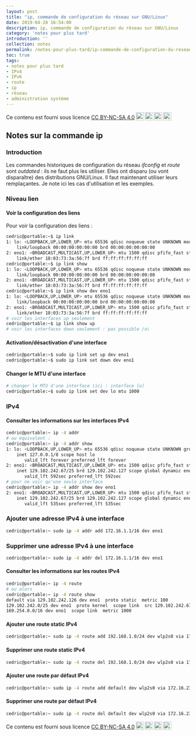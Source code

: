 ```yaml
---
layout: post
title: "ip, commande de configuration du réseau sur GNU/Linux"
date: 2019-04-28 16:54:00
description: ip, commande de configuration du réseau sur GNU/Linux
category: 'notes pour plus tard'
introduction: ''
collection: notes
permalink: /notes-pour-plus-tard/ip-commande-de-configuration-du-reseau-sur-GNULinux/
toc: true
tags:
- notes pour plus tard
- IPv4
- IPv6
- route
- ip
- réseau
- administration système
---
```


Ce contenu est fourni sous licence [CC BY-NC-SA 4.0](https://creativecommons.org/licenses/by-nc-sa/4.0/deed.fr)<img style="height:22px!important;margin-left:3px;vertical-align:text-bottom;" src="https://mirrors.creativecommons.org/presskit/icons/cc.svg?ref=chooser-v1"><img style="height:22px!important;margin-left:3px;vertical-align:text-bottom;" src="https://mirrors.creativecommons.org/presskit/icons/by.svg?ref=chooser-v1"><img style="height:22px!important;margin-left:3px;vertical-align:text-bottom;" src="https://mirrors.creativecommons.org/presskit/icons/nc.svg?ref=chooser-v1"><img style="height:22px!important;margin-left:3px;vertical-align:text-bottom;" src="https://mirrors.creativecommons.org/presskit/icons/sa.svg?ref=chooser-v1">

## Notes sur la commande ip

### Introduction
Les commandes historiques de configuration du réseau _ifconfig_ et _route_ sont _outdated_ : ils ne faut plus les utiliser. Elles ont disparu (ou vont disparaître) des distributions GNU/Linux. Il faut maintenant utiliser leurs remplaçantes. Je note ici les cas d'utilisation et les exemples.

### Niveau lien
#### Voir la configuration des liens
Pour voir la configuration des liens :
``` bash
cedric@portable:~$ ip link
1: lo: <LOOPBACK,UP,LOWER_UP> mtu 65536 qdisc noqueue state UNKNOWN mode DEFAULT group default qlen 1000
    link/loopback 00:00:00:00:00:00 brd 00:00:00:00:00:00
2: eno1: <BROADCAST,MULTICAST,UP,LOWER_UP> mtu 1500 qdisc pfifo_fast state UP mode DEFAULT group default qlen 1000
    link/ether 18:03:73:3a:56:7f brd ff:ff:ff:ff:ff:ff
cedric@portable:~$ ip link show
1: lo: <LOOPBACK,UP,LOWER_UP> mtu 65536 qdisc noqueue state UNKNOWN mode DEFAULT group default qlen 1000
    link/loopback 00:00:00:00:00:00 brd 00:00:00:00:00:00
2: eno1: <BROADCAST,MULTICAST,UP,LOWER_UP> mtu 1500 qdisc pfifo_fast state UP mode DEFAULT group default qlen 1000
    link/ether 18:03:73:3a:56:7f brd ff:ff:ff:ff:ff:ff
cedric@portable:~$ ip link show dev eno1
1: lo: <LOOPBACK,UP,LOWER_UP> mtu 65536 qdisc noqueue state UNKNOWN mode DEFAULT group default qlen 1000
    link/loopback 00:00:00:00:00:00 brd 00:00:00:00:00:00
2: eno1: <BROADCAST,MULTICAST,UP,LOWER_UP> mtu 1500 qdisc pfifo_fast state UP mode DEFAULT group default qlen 1000
    link/ether 18:03:73:3a:56:7f brd ff:ff:ff:ff:ff:ff
# voir les interfaces up seulement
cedric@portable:~$ ip link show up
# voir les interfaces down seulement : pas possible /o\
```
#### Activation/désactivation d'une interface
``` bash
cedric@portable:~$ sudo ip link set up dev eno1
cedric@portable:~$ sudo ip link set down dev eno1
```
#### Changer le MTU d'une interface
``` bash
# changer le MTU d'une interface (ici : interface lo)
cedric@portable:~$ sudo ip link set dev lo mtu 1000
```


### IPv4
#### Consulter les informations sur les interfaces IPv4
``` bash
cedric@portable:~ ip -4 addr
# ou équivalent :
cedric@portable:~ ip -4 addr show
1: lo: <LOOPBACK,UP,LOWER_UP> mtu 65536 qdisc noqueue state UNKNOWN group default qlen 1000
    inet 127.0.0.1/8 scope host lo
       valid_lft forever preferred_lft forever
2: eno1: <BROADCAST,MULTICAST,UP,LOWER_UP> mtu 1500 qdisc pfifo_fast state UP group default qlen 1000
    inet 129.102.242.67/25 brd 129.102.242.127 scope global dynamic eno1
       valid_lft 592sec preferred_lft 592sec
# pour ne voir qu'une seule interface
cedric@portable:~ ip -4 addr show dev eno1
2: eno1: <BROADCAST,MULTICAST,UP,LOWER_UP> mtu 1500 qdisc pfifo_fast state UP group default qlen 1000
    inet 129.102.242.67/25 brd 129.102.242.127 scope global dynamic eno1
       valid_lft 535sec preferred_lft 535sec
```
### Ajouter une adresse IPv4 à une interface
``` bash
cedric@portable:~ sudo ip -4 addr add 172.16.1.1/16 dev eno1
```
### Supprimer une adresse IPv4 à une interface
``` bash
cedric@portable:~ sudo ip -4 addr del 172.16.1.1/16 dev eno1
```
#### Consulter les informations sur les routes IPv4
``` bash
cedric@portable:~ ip -4 route
# ou alors
cedric@portable:~ ip -4 route show
default via 129.102.242.126 dev eno1  proto static  metric 100 
129.102.242.0/25 dev eno1  proto kernel  scope link  src 129.102.242.67  metric 100 
169.254.0.0/16 dev eno1  scope link  metric 1000
```
#### Ajouter une route static IPv4
``` bash
cedric@portable:~ sudo ip -4 route add 192.168.1.0/24 dev wlp2s0 via 172.16.23.254
```
#### Supprimer une route static IPv4
``` bash
cedric@portable:~ sudo ip -4 route del 192.168.1.0/24 dev wlp2s0 via 172.16.23.254
```
#### Ajouter une route par défaut IPv4
``` bash
cedric@portable:~ sudo ip -4 route add default dev wlp2s0 via 172.16.23.254
```
#### Supprimer une route par défaut IPv4
``` bash
cedric@portable:~ sudo ip -4 route del default dev wlp2s0 via 172.16.23.254
```

Ce contenu est fourni sous licence [CC BY-NC-SA 4.0](https://creativecommons.org/licenses/by-nc-sa/4.0/deed.fr)<img style="height:22px!important;margin-left:3px;vertical-align:text-bottom;" src="https://mirrors.creativecommons.org/presskit/icons/cc.svg?ref=chooser-v1"><img style="height:22px!important;margin-left:3px;vertical-align:text-bottom;" src="https://mirrors.creativecommons.org/presskit/icons/by.svg?ref=chooser-v1"><img style="height:22px!important;margin-left:3px;vertical-align:text-bottom;" src="https://mirrors.creativecommons.org/presskit/icons/nc.svg?ref=chooser-v1"><img style="height:22px!important;margin-left:3px;vertical-align:text-bottom;" src="https://mirrors.creativecommons.org/presskit/icons/sa.svg?ref=chooser-v1">
